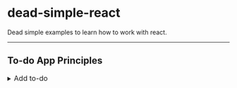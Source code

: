 # dead-simple-react

Dead simple examples to learn how to work with react.

---

## To-do App Principles

<details>
 <summary><font size="3">Add to-do</font></summary>
A form that submits to-dos to a list.

- uses a controlled input
- input field is required
- input field clears after form submit

[![Edit in CodeSandbox](https://assets.codesandbox.io/github/button-edit-lime.svg)](https://githubbox.com/doemser/dead-simple-react/tree/main/examples/todo-app-principles/adding-todo-app)

</details>
